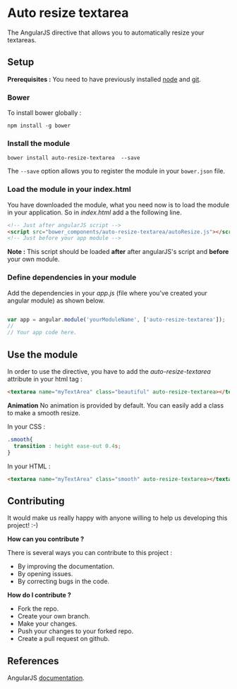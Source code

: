 # Auto resize textarea
The AngularJS directive that allows you to automatically resize your textareas.

## Setup

**Prerequisites :** You need to have previously installed [node](https://nodejs.org) and [git](https://git-scm.com).

### Bower

To install bower globally :

```
npm install -g bower
```

### Install the module

```
bower install auto-resize-textarea  --save
```
The `--save` option allows you to register the module in your `bower.json` file.

### Load the module in your index.html
You have downloaded the module, what you need now is to load the module in your application.
So in *index.html* add a the following line.
```html
<!-- Just after angularJS script -->
<script src="bower_components/auto-resize-textarea/autoResize.js"></script>
<!-- Just before your app module -->
```
**Note :** This script should be loaded **after** after angularJS's script and **before** your own module.

 ### Define dependencies in your module
 Add the dependencies in your *app.js* (file where you've created your angular module) as shown below.

 ```javascript

var app = angular.module('yourModuleName', ['auto-resize-textarea']);
//
// Your app code here.

 ```

 ## Use the module

 In order to use the directive, you have to add the  *auto-resize-textarea* attribute in your html tag :
 ```html
 <textarea name="myTextArea" class="beautiful" auto-resize-textarea></textarea>
 ```

 **Animation**
 No animation is provided by default. You can easily add a class to make a smooth resize.

In your CSS :

 ```css
 .smooth{
   transition : height ease-out 0.4s;
 }
 ```

In your HTML :

 ```html
 <textarea name="myTextArea" class="smooth" auto-resize-textarea></textarea>

 ```
## Contributing
It would make us really happy with anyone willing to help us developing this project! :-)

**How can you contribute ?**

There is several ways you can contribute to this project :
- By improving the documentation.
- By opening issues.
- By correcting bugs in the code.

**How do I contribute ?**
- Fork the repo.
- Create your own branch.
- Make your changes.
- Push your changes to your forked repo.
- Create a pull request on github.

## References

AngularJS [documentation](https://angularjs.org).
